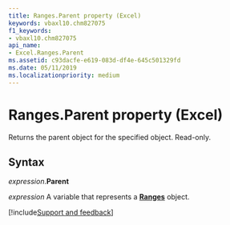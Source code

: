 ```yaml
---
title: Ranges.Parent property (Excel)
keywords: vbaxl10.chm827075
f1_keywords:
- vbaxl10.chm827075
api_name:
- Excel.Ranges.Parent
ms.assetid: c93dacfe-e619-083d-df4e-645c501329fd
ms.date: 05/11/2019
ms.localizationpriority: medium
---
```



# Ranges.Parent property (Excel)

Returns the parent object for the specified object. Read-only.


## Syntax

_expression_.**Parent**

_expression_ A variable that represents a **[Ranges](Excel.Ranges.md)** object.




[!include[Support and feedback](~/includes/feedback-boilerplate.md)]